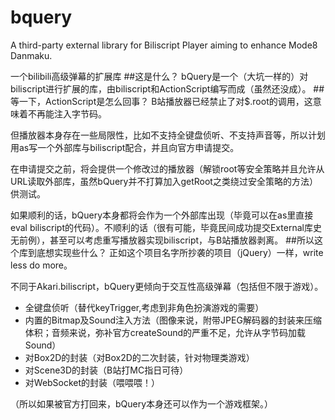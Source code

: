# bquery
A third-party external library for Biliscript Player aiming to enhance Mode8 Danmaku.

一个bilibili高级弹幕的扩展库
##这是什么？
bQuery是一个（大坑一样的）对biliscript进行扩展的库，由biliscript和ActionScript编写而成（虽然还没成）。
##等一下，ActionScript是怎么回事？
B站播放器已经禁止了对$.root的调用，这意味着不再能注入字节码。

但播放器本身存在一些局限性，比如不支持全键盘侦听、不支持声音等，所以计划用as写一个外部库与biliscript配合，并且向官方申请提交。

在申请提交之前，将会提供一个修改过的播放器（解锁root等安全策略并且允许从URL读取外部库，虽然bQuery并不打算加入getRoot之类绕过安全策略的方法）供测试。

如果顺利的话，bQuery本身都将会作为一个外部库出现（毕竟可以在as里直接eval biliscript的代码）。不顺利的话（很有可能，毕竟民间成功提交External库史无前例），甚至可以考虑重写播放器实现biliscript，与B站播放器剥离。
##所以这个库到底想实现些什么？
正如这个项目名字所抄袭的项目（jQuery）一样，write less do more。

不同于Akari.biliscript，bQuery更倾向于交互性高级弹幕（包括但不限于游戏）。
* 全键盘侦听（替代keyTrigger,考虑到非角色扮演游戏的需要）
* 内置的Bitmap及Sound注入方法（图像来说，附带JPEG解码器的封装来压缩体积；音频来说，弥补官方createSound的严重不足，允许从字节码加载Sound）
* 对Box2D的封装（对Box2D的二次封装，针对物理类游戏）
* 对Scene3D的封装（B站打MC指日可待）
* 对WebSocket的封装（喂喂喂！）

（所以如果被官方打回来，bQuery本身还可以作为一个游戏框架。）

